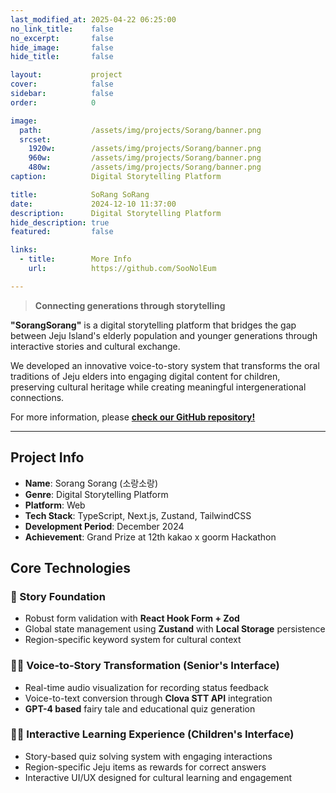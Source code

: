 ```yaml
---
last_modified_at: 2025-04-22 06:25:00
no_link_title:    false
no_excerpt:       false
hide_image:       false
hide_title:       false

layout:           project
cover:            false
sidebar:          false
order:            0

image:
  path:           /assets/img/projects/Sorang/banner.png
  srcset:
    1920w:        /assets/img/projects/Sorang/banner.png
    960w:         /assets/img/projects/Sorang/banner.png
    480w:         /assets/img/projects/Sorang/banner.png
caption:          Digital Storytelling Platform

title:            SoRang SoRang
date:             2024-12-10 11:37:00
description:      Digital Storytelling Platform
hide_description: true
featured:         false

links:
  - title:        More Info
    url:          https://github.com/SooNolEum

---
```


> **Connecting generations through storytelling**

**"SorangSorang"** is a digital storytelling platform that bridges the gap between Jeju Island's elderly population 
and younger generations through interactive stories and cultural exchange.

We developed an innovative voice-to-story system that transforms the oral traditions of Jeju elders into engaging digital content for children, 
preserving cultural heritage while creating meaningful intergenerational connections.

For more information, please [**check our GitHub repository!**](https://github.com/SooNolEum)

---
## Project Info

- **Name**: Sorang Sorang (소랑소랑)
- **Genre**: Digital Storytelling Platform
- **Platform**: Web
- **Tech Stack**: TypeScript, Next.js, Zustand, TailwindCSS
- **Development Period**: December 2024
- **Achievement**: Grand Prize at 12th kakao x goorm Hackathon

## Core Technologies

### 📔 Story Foundation
- Robust form validation with **React Hook Form + Zod**
- Global state management using **Zustand** with **Local Storage** persistence
- Region-specific keyword system for cultural context

### 👵🏻 Voice-to-Story Transformation (Senior's Interface)
- Real-time audio visualization for recording status feedback
- Voice-to-text conversion through **Clova STT API** integration
- **GPT-4 based** fairy tale and educational quiz generation

### 🧒🏻 Interactive Learning Experience (Children's Interface)
- Story-based quiz solving system with engaging interactions
- Region-specific Jeju items as rewards for correct answers
- Interactive UI/UX designed for cultural learning and engagement